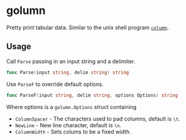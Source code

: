 # golumn

Pretty print tabular data. Similar to the unix shell program [`column`](http://linux.about.com/library/cmd/blcmdl1_column.htm).

## Usage

Call `Parse` passing in an input string and a delimiter.

```go
func Parse(input string, delim string) string
```

Use `ParseF` to override default options.

```go
func ParseF(input string, delim string, options Options) string
```

Where options is a `golumn.Options` struct containing

* `ColumnSpacer` - The characters used to pad columns, default is `\t`.
* `NewLine` - New line character, default is `\n`.
* `ColumnWidth` - Sets colums to be a fixed width.